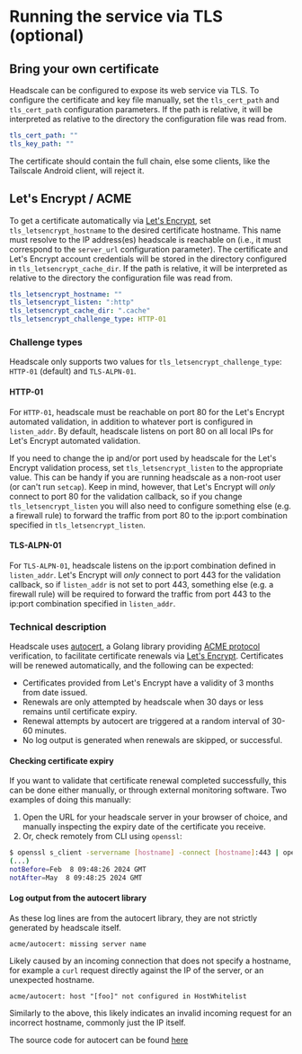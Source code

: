 # Running the service via TLS (optional)

## Bring your own certificate

Headscale can be configured to expose its web service via TLS. To configure the certificate and key file manually, set the `tls_cert_path` and `tls_cert_path` configuration parameters. If the path is relative, it will be interpreted as relative to the directory the configuration file was read from.

```yaml
tls_cert_path: ""
tls_key_path: ""
```

The certificate should contain the full chain, else some clients, like the Tailscale Android client, will reject it.

## Let's Encrypt / ACME

To get a certificate automatically via [Let's Encrypt](https://letsencrypt.org/), set `tls_letsencrypt_hostname` to the desired certificate hostname. This name must resolve to the IP address(es) headscale is reachable on (i.e., it must correspond to the `server_url` configuration parameter). The certificate and Let's Encrypt account credentials will be stored in the directory configured in `tls_letsencrypt_cache_dir`. If the path is relative, it will be interpreted as relative to the directory the configuration file was read from.

```yaml
tls_letsencrypt_hostname: ""
tls_letsencrypt_listen: ":http"
tls_letsencrypt_cache_dir: ".cache"
tls_letsencrypt_challenge_type: HTTP-01
```

### Challenge types

Headscale only supports two values for `tls_letsencrypt_challenge_type`: `HTTP-01` (default) and `TLS-ALPN-01`.

#### HTTP-01

For `HTTP-01`, headscale must be reachable on port 80 for the Let's Encrypt automated validation, in addition to whatever port is configured in `listen_addr`. By default, headscale listens on port 80 on all local IPs for Let's Encrypt automated validation.

If you need to change the ip and/or port used by headscale for the Let's Encrypt validation process, set `tls_letsencrypt_listen` to the appropriate value. This can be handy if you are running headscale as a non-root user (or can't run `setcap`). Keep in mind, however, that Let's Encrypt will _only_ connect to port 80 for the validation callback, so if you change `tls_letsencrypt_listen` you will also need to configure something else (e.g. a firewall rule) to forward the traffic from port 80 to the ip:port combination specified in `tls_letsencrypt_listen`.

#### TLS-ALPN-01

For `TLS-ALPN-01`, headscale listens on the ip:port combination defined in `listen_addr`. Let's Encrypt will _only_ connect to port 443 for the validation callback, so if `listen_addr` is not set to port 443, something else (e.g. a firewall rule) will be required to forward the traffic from port 443 to the ip:port combination specified in `listen_addr`.

### Technical description

Headscale uses [autocert](https://pkg.go.dev/golang.org/x/crypto/acme/autocert), a Golang library providing [ACME protocol](https://en.wikipedia.org/wiki/Automatic_Certificate_Management_Environment) verification, to facilitate certificate renewals via [Let's Encrypt](https://letsencrypt.org/about/). Certificates will be renewed automatically, and the following can be expected:

- Certificates provided from Let's Encrypt have a validity of 3 months from date issued.
- Renewals are only attempted by headscale when 30 days or less remains until certificate expiry.
- Renewal attempts by autocert are triggered at a random interval of 30-60 minutes.
- No log output is generated when renewals are skipped, or successful.

#### Checking certificate expiry

If you want to validate that certificate renewal completed successfully, this can be done either manually, or through external monitoring software. Two examples of doing this manually:

1. Open the URL for your headscale server in your browser of choice, and manually inspecting the expiry date of the certificate you receive.
2. Or, check remotely from CLI using `openssl`:

```bash
$ openssl s_client -servername [hostname] -connect [hostname]:443 | openssl x509 -noout -dates
(...)
notBefore=Feb  8 09:48:26 2024 GMT
notAfter=May  8 09:48:25 2024 GMT
```

#### Log output from the autocert library

As these log lines are from the autocert library, they are not strictly generated by headscale itself.

```plaintext
acme/autocert: missing server name
```

Likely caused by an incoming connection that does not specify a hostname, for example a `curl` request directly against the IP of the server, or an unexpected hostname.

```plaintext
acme/autocert: host "[foo]" not configured in HostWhitelist
```

Similarly to the above, this likely indicates an invalid incoming request for an incorrect hostname, commonly just the IP itself.

The source code for autocert can be found [here](https://cs.opensource.google/go/x/crypto/+/refs/tags/v0.19.0:acme/autocert/autocert.go)
